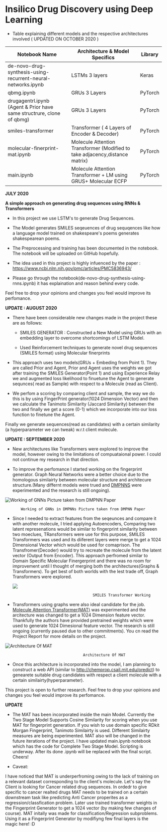 # Insilico Drug Discovery using Deep Learning

* Table explaining different models and the respective architectures involved ( UPDATED ON OCTOBER 2020 )


|Notebook Name                                                        |Architecture & Model Specifics                                              |Library|
|---------------------------------------------------------------------|----------------------------------------------------------------------------|-------|
|de-novo-drug-synthesis-using-recurrent-neural-networks.ipynb         |LSTMs 3 layers                                                              |Keras  |
|qbmg.ipynb                                                           |GRUs 3 Layers                                                               |PyTorch|
|drugagentrl.ipynb (Agent & Prior have same structrure, clone of qbmg)|GRUs 3 Layers                                                               |PyTorch|
|smiles-transformer                                                   |Transformer ( 4 Layers of Encoder & Decoder)                                |PyTorch|
|molecular-finerprint-mat.ipynb                                       |Molecule Attention Transformer (Modified to take adjacency,distance matrix) |PyTorch|
|main.ipynb                                                           |Molecule Attention Transformer + LM using GRUS+ Molecular ECFP              |PyTorch|


**JULY 2020**

**A simple approach on generating drug sequences using RNNs & Transformers** 

* In this project we use LSTM's to generate Drug Sequences.

* The Model generates SMILES seqeuences of drug sequqences like how a language model trained on shakespeare's poems generates shakespearean poems.

* The Preprocessing and training has been documented in the notebook. The notebook will be uploaded on GitHub hopefully.

* The idea used in this project is highly infuenced by the paper : https://www.ncbi.nlm.nih.gov/pmc/articles/PMC5836943/

* Please go through the notebook(de-novo-drug-synthesis-using-rnns.ipynb) it has explaination and reason behind every code.  

Feel free to drop your opinions and changes you feel would improve its perfomance.




**UPDATE : AUGUST 2020**

* There have been considerable new changes made in the project these are as follows:

   * SMILES GENERATOR : Constructed a New Model using GRUs with an embedding layer to overcome shortcomings of LSTM Model.

   * Used Reinforcement techniques to generate novel drug sequences (SMILES format) using Molecular finerprints
   
* This approach uses two models(GRUs + Embeding from Point 1). They are called Prior and Agent, Prior and Agent uses the weights we got after training the SMILES Generator(Point 1) and using Experience Relay we and augmented loss likelihood to finuetune the Agent to generate sequnces( read as Sample) with respect to a Molecule (read as Client).

* We perfom a scoring by comparing client and sample, the way we do this is by using FingerPrint generator(1024 Dimension Vector) and then we calculate the Tanimoto Similarity (Jaccard Similarity) between the two and finally we get a score (0-1) which we incorporate into our loss function to finetune the Agent.

Finally we generate sequences(read as candidates) with a certain similarity (a hyperparameter we can tweak) w.r.t client molecule.



**UPDATE : SEPTEMBER 2020**

   * New architectures like Transformers were explored to improve the model, however owing to the limitations of compuataional power. I could not continue my research in that direction.

   *  To improve the perfomance I started working on the fingerprint generator. Graph Neural Networks were a better choice due to the homologous similairty between molecular structure and architecure structure.(Many differnt models were trued and [DMPNNS](https://pubs.acs.org/doi/full/10.1021/acs.jcim.9b00237) were experimented and the research is still ongoing).

![Working of GNNs Picture taken from DMPNN Paper](https://pubs.acs.org/na101/home/literatum/publisher/achs/journals/content/jcisd8/2019/jcisd8.2019.59.issue-8/acs.jcim.9b00237/20190819/images/medium/ci9b00237_0001.gif?style=centerme)

           Working of GNNs in DMPNNs Picture taken from DMPNN Paper
               
* Since I needed to extract features from the seqeunces and compare it with another molecule, I tried applying Autoencoders, Comparing two latent represenations would be similar to fingerprint similarity between two moeclues, TRansformers were use for this purpose, SMILES Transformers was used and its diiferent layers were merge to get a 1024 Dimensional Vector which would be used for comaprison. The Transfromer(Decoder) would try to recreate the molecule from the latent vector (Output from Encoder). This approach perfromed similar to Domain Specific Molecular Finergerprint and there was no room for improvement until I thought of merging both the architectures(Graphs & Transformers). To get best of both worlds with the lest trade off, Graph Transformers were explored. 

  ![](https://user-images.githubusercontent.com/47039231/95646485-85e40080-0ae6-11eb-88a1-1c162a96d079.png?style=centerme)

                                          SMILES Transformer Working

* Transformers using graphs were also ideal candidate for the job. [Molecule Attention Transformer(MAT)](https://arxiv.org/abs/2002.08264) was experimented and the arcitecture was changed to get a 1024 Dimension feature vector. Thankfully the authors have provided pretrained weights which were used to generate 1024 Dimesional feature vector. The research is still ongoing (currently paused due to other commitments). You cn read the Project Report for more details on the project.

![Architecture Of MAT](https://github.com/gmum/MAT/raw/master/assets/MAT.png?style=centerme)

                                       Architecture Of MAT


* Once this architecture is incorporated into the model, I am planning to construct a web API (similar to http://chemprop.csail.mit.edu/predict) to genearete suitable drug candidates with respect a client molecule with a certain similairty(hyperparameter).


This project is open to further research. Feel free to drop your opinions and changes you feel would improve its perfomance.


**UPDATE**

* The MAT has been incorporated inside the main Model. Currently the Two Stage Model Supports Cosine Similarity for scoring when you use MAT for fingerprint generation. If you wish to use domain specific RDkit Morgan Fingerprint, Tanimoto Similairty is used. Different Similairty measures are being experimented. MAT also will be changed in the future iterations of the project. I have updated main.ipynb notebook which has the code for Complete Two Stage Model. Scripting is underway. After its done .ipynb will be replaced with the final script. Cheers!

* Caveat: 

I have noticed that MAT is underperfroming owing to the lack of training on a relevant dataset corresponding to the client's molecule. Let's say the Client is looking for Cancer related drug sequences. In ordedr to give specific to cancer realted drugs MAT needs to be trained on a certain downstream task like predicting Anti Cancer properites as a regression/classfication problem. Later use trained transformer weights in the Fingerprint Generator to get a 1024 vector (by making few changes of course). MAT initally was made for classification/Regression subproblems. Using it as a Fingerprint Generator by modifiyng few final layers is the magic here! :D 








